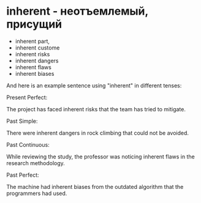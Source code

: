 # inherent - неотъемлемый, присущий

- inherent part,
- inherent custome
- inherent risks
- inherent dangers
- inherent flaws
- inherent biases

And here is an example sentence using "inherent" in different tenses:

Present Perfect:

The project has faced inherent risks that the team has tried to mitigate.

Past Simple:

There were inherent dangers in rock climbing that could not be avoided.

Past Continuous:

While reviewing the study, the professor was noticing inherent flaws in the research methodology.

Past Perfect:

The machine had inherent biases from the outdated algorithm that the programmers had used.